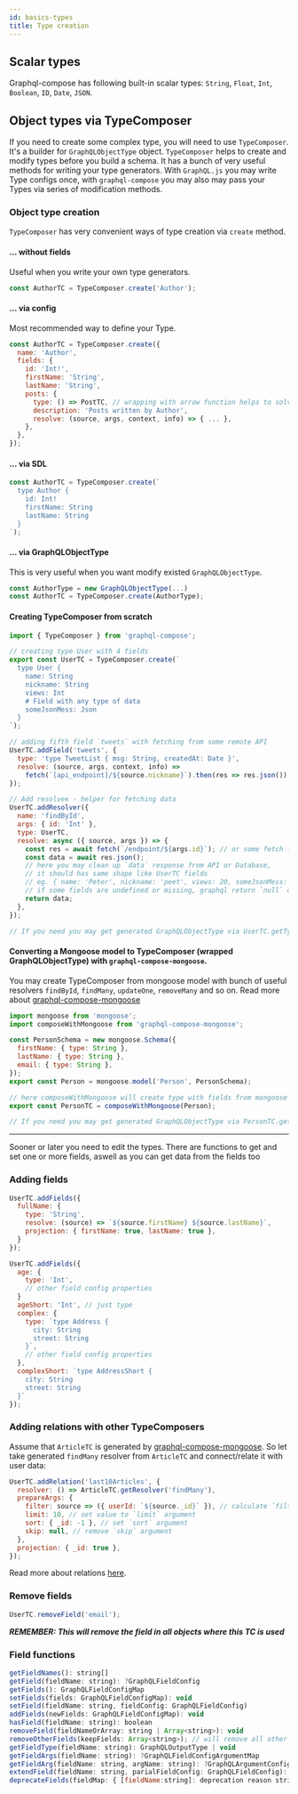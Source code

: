 ```yaml
---
id: basics-types
title: Type creation
---
```


## Scalar types
Graphql-compose has following built-in scalar types: `String`, `Float`, `Int`, `Boolean`, `ID`, `Date`, `JSON`.

## Object types via TypeComposer
If you need to create some complex type, you will need to use `TypeComposer`. It's a builder for `GraphQLObjectType` object.
`TypeComposer` helps to create and modify types before you build a schema. It has a bunch of very useful methods for writing your type generators. With `GraphQL.js` you may write Type configs once, with `graphql-compose` you may also may pass your Types via series of modification methods.

### Object type creation
`TypeComposer` has very convenient ways of type creation via `create` method.

#### ... without fields
Useful when you write your own type generators.
```js
const AuthorTC = TypeComposer.create('Author');
```

#### ... via config
Most recommended way to define your Type.
```js
const AuthorTC = TypeComposer.create({
  name: 'Author',
  fields: {
    id: 'Int!',
    firstName: 'String',
    lastName: 'String',
    posts: {
      type: () => PostTC, // wrapping with arrow function helps to solve hoisting problems
      description: 'Posts written by Author',
      resolve: (source, args, context, info) => { ... },
    },
  },
});
```

#### ... via SDL
```js
const AuthorTC = TypeComposer.create(`
  type Author {
    id: Int!
    firstName: String
    lastName: String
  }
`);
```

#### ... via GraphQLObjectType
This is very useful when you want modify existed `GraphQLObjectType`.
```js
const AuthorType = new GraphQLObjectType(...)
const AuthorTC = TypeComposer.create(AuthorType);
```

#### Creating TypeComposer from scratch

```js
import { TypeComposer } from 'graphql-compose';

// creating type User with 4 fields
export const UserTC = TypeComposer.create(`
  type User {
    name: String
    nickname: String
    views: Int
    # Field with any type of data
    someJsonMess: Json
  }
`);

// adding fifth field `tweets` with fetching from some remote API
UserTC.addField('tweets', {
  type: 'type TweetList { msg: String, createdAt: Date }',
  resolve: (source, args, context, info) =>
    fetch(`[api_endpoint]/${source.nickname}`).then(res => res.json()),
});

// Add resolveк - helper for fetching data
UserTC.addResolver({
  name: 'findById',
  args: { id: 'Int' },
  type: UserTC,
  resolve: async ({ source, args }) => {
    const res = await fetch(`/endpoint/${args.id}`); // or some fetch from any database
    const data = await res.json();
    // here you may clean up `data` response from API or Database,
    // it should has same shape like UserTC fields
    // eg. { name: 'Peter', nickname: 'peet', views: 20, someJsonMess: { ... } }
    // if some fields are undefined or missing, graphql return `null` on that fields
    return data;
  },
});

// If you need you may get generated GraphQLObjectType via UserTC.getType();
```

#### Converting a Mongoose model to TypeComposer (wrapped GraphQLObjectType) with `graphql-compose-mongoose`.

You may create TypeComposer from mongoose model with bunch of useful resolvers `findById`, `findMany`, `updateOne`, `removeMany` and so on. Read more about [graphql-compose-mongoose](https://github.com/nodkz/graphql-compose-mongoose)

```js
import mongoose from 'mongoose';
import composeWithMongoose from 'graphql-compose-mongoose';

const PersonSchema = new mongoose.Schema({
  firstName: { type: String },
  lastName: { type: String },
  email: { type: String },
});
export const Person = mongoose.model('Person', PersonSchema);

// here composeWithMongoose will create type with fields from mongoose schema
export const PersonTC = composeWithMongoose(Person);

// If you need you may get generated GraphQLObjectType via PersonTC.getType();
```

----------

Sooner or later you need to edit the types. There are functions to get and set one or more fields, aswell as you can get data from the fields too

### Adding fields

```js
UserTC.addFields({
  fullName: {
    type: 'String',
    resolve: (source) => `${source.firstName} ${source.lastName}`,
    projection: { firstName: true, lastName: true },
  }
});

UserTC.addFields({
  age: {
    type: 'Int',
    // other field config properties
  }
  ageShort: 'Int', // just type
  complex: {
    type: `type Address {
      city: String
      street: String
    }`,
    // other field config properties
  },
  complexShort: `type AddressShort {
    city: String
    street: String
  }`
});
```

### Adding relations with other TypeComposers

Assume that `ArticleTC` is generated by [graphql-compose-mongoose](https://github.com/nodkz/graphql-compose-mongoose). So let take generated `findMany` resolver from `ArticleTC` and connect/relate it with user data:

```js
UserTC.addRelation('last10Articles', {
  resolver: () => ArticleTC.getResolver('findMany'),
  prepareArgs: {
    filter: source => ({ userId: `${source._id}` }), // calculate `filter` argument
    limit: 10, // set value to `limit` argument
    sort: { _id: -1 }, // set `sort` argument
    skip: null, // remove `skip` argument
  },
  projection: { _id: true },
});
```

Read more about relations [here](04-relations.md).

### Remove fields

```js
UserTC.removeField('email');
```

**_REMEMBER: This will remove the field in all objects where this TC is used_**

### Field functions

```js
getFieldNames(): string[]
getField(fieldName: string): ?GraphQLFieldConfig
getFields(): GraphQLFieldConfigMap
setFields(fields: GraphQLFieldConfigMap): void
setField(fieldName: string, fieldConfig: GraphQLFieldConfig)
addFields(newFields: GraphQLFieldConfigMap): void
hasField(fieldName: string): boolean
removeField(fieldNameOrArray: string | Array<string>): void
removeOtherFields(keepFields: Array<string>); // will remove all other fields
getFieldType(fieldName: string): GraphQLOutputType | void
getFieldArgs(fieldName: string): ?GraphQLFieldConfigArgumentMap
getFieldArg(fieldName: string, argName: string): ?GraphQLArgumentConfig
extendField(fieldName: string, parialFieldConfig: GraphQLFieldConfig): GraphQLFieldConfig)
deprecateFields(fieldMap: { [fieldName:string]: deprecation reason string } );
```
